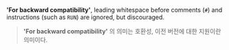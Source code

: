 **'For backward compatibility'**, leading whitespace before comments (`#`) and instructions (such as `RUN`) are ignored, but discouraged.
> **'For backward compatibility'** 의 의미는 호환성, 이전 버전에 대한 지원이란 의미이다.  